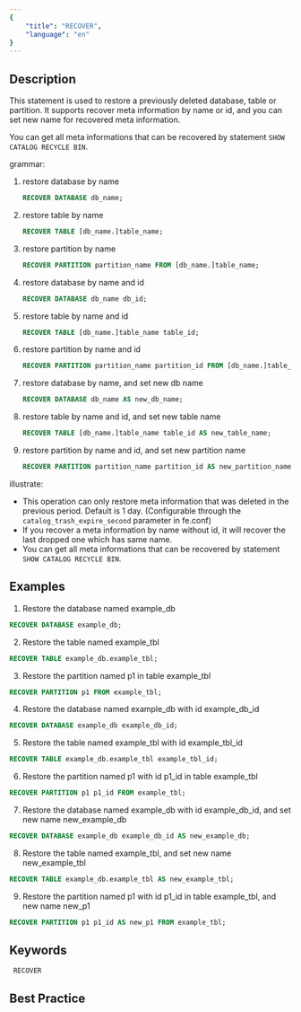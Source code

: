 ```yaml
---
{
    "title": "RECOVER",
    "language": "en"
}
---
```


<!--
Licensed to the Apache Software Foundation (ASF) under one
or more contributor license agreements.  See the NOTICE file
distributed with this work for additional information
regarding copyright ownership.  The ASF licenses this file
to you under the Apache License, Version 2.0 (the
"License"); you may not use this file except in compliance
with the License.  You may obtain a copy of the License at

  http://www.apache.org/licenses/LICENSE-2.0

Unless required by applicable law or agreed to in writing,
software distributed under the License is distributed on an
"AS IS" BASIS, WITHOUT WARRANTIES OR CONDITIONS OF ANY
KIND, either express or implied.  See the License for the
specific language governing permissions and limitations
under the License.
-->



## Description

This statement is used to restore a previously deleted database, table or partition. It supports recover meta information by name or id, and you can set new name for recovered meta information.

You can get all meta informations that can be recovered by statement `SHOW CATALOG RECYCLE BIN`.

grammar:

1. restore database by name

   ```sql
   RECOVER DATABASE db_name;
   ```

2. restore table by name

   ```sql
   RECOVER TABLE [db_name.]table_name;
   ```

 3. restore partition by name

    ```sql
    RECOVER PARTITION partition_name FROM [db_name.]table_name;
    ```

4. restore database by name and id

   ```sql
   RECOVER DATABASE db_name db_id;
   ```

5. restore table by name and id

   ```sql
   RECOVER TABLE [db_name.]table_name table_id;
   ```

6. restore partition by name and id

   ```sql
   RECOVER PARTITION partition_name partition_id FROM [db_name.]table_name;
   ```   

7. restore database by name, and set new db name

   ```sql
   RECOVER DATABASE db_name AS new_db_name;
   ```

8. restore table by name and id, and set new table name

   ```sql
   RECOVER TABLE [db_name.]table_name table_id AS new_table_name;
   ```

9. restore partition by name and id, and set new partition name

   ```sql
   RECOVER PARTITION partition_name partition_id AS new_partition_name FROM [db_name.]table_name;
   ```  

illustrate:

- This operation can only restore meta information that was deleted in the previous period. Default is 1 day. (Configurable through the `catalog_trash_expire_second` parameter in fe.conf)
- If you recover a meta information by name without id, it will recover the last dropped one which has same name.
- You can get all meta informations that can be recovered by statement `SHOW CATALOG RECYCLE BIN`.

## Examples

1. Restore the database named example_db

```sql
RECOVER DATABASE example_db;
```

2. Restore the table named example_tbl

```sql
RECOVER TABLE example_db.example_tbl;
```

3. Restore the partition named p1 in table example_tbl

```sql
RECOVER PARTITION p1 FROM example_tbl;
```

4. Restore the database named example_db with id example_db_id

```sql
RECOVER DATABASE example_db example_db_id;
```

5. Restore the table named example_tbl with id example_tbl_id

```sql
RECOVER TABLE example_db.example_tbl example_tbl_id;
```

6. Restore the partition named p1 with id p1_id in table example_tbl

```sql
RECOVER PARTITION p1 p1_id FROM example_tbl;
```

7. Restore the database named example_db with id example_db_id, and set new name new_example_db

```sql
RECOVER DATABASE example_db example_db_id AS new_example_db;
```

8. Restore the table named example_tbl, and set new name new_example_tbl

```sql
RECOVER TABLE example_db.example_tbl AS new_example_tbl;
```

9. Restore the partition named p1 with id p1_id in table example_tbl, and new name new_p1

```sql
RECOVER PARTITION p1 p1_id AS new_p1 FROM example_tbl;
```

## Keywords

     RECOVER

## Best Practice



